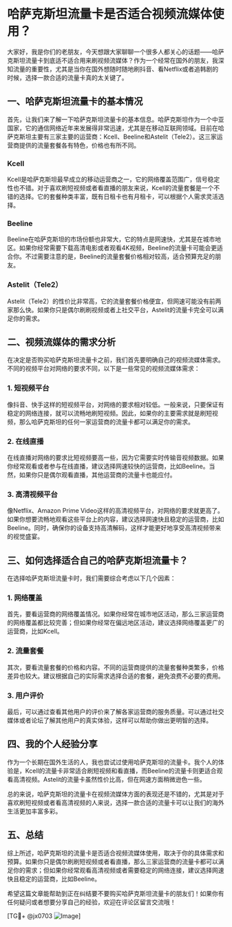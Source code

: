# 哈萨克斯坦流量卡是否适合视频流媒体使用？

大家好，我是你们的老朋友，今天想跟大家聊聊一个很多人都关心的话题——哈萨克斯坦流量卡到底适不适合用来刷视频流媒体？作为一个经常在国外的朋友，我深知流量的重要性，尤其是当你在国外想随时随地刷抖音、看Netflix或者追韩剧的时候，选择一款合适的流量卡真的太关键了。

## 一、哈萨克斯坦流量卡的基本情况

首先，让我们来了解一下哈萨克斯坦流量卡的基本信息。哈萨克斯坦作为一个中亚国家，它的通信网络近年来发展得非常迅速，尤其是在移动互联网领域。目前在哈萨克斯坦主要有三家主要的运营商：Kcell、Beeline和Astelit（Tele2）。这三家运营商提供的流量套餐各有特色，价格也有所不同。

### Kcell
Kcell是哈萨克斯坦最早成立的移动运营商之一，它的网络覆盖范围广，信号稳定性也不错。对于喜欢刷短视频或者看直播的朋友来说，Kcell的流量套餐是一个不错的选择。它的套餐种类丰富，既有日租卡也有月租卡，可以根据个人需求灵活选择。

### Beeline
Beeline在哈萨克斯坦的市场份额也非常大，它的特点是网速快，尤其是在城市地区。如果你经常需要下载高清电影或者观看4K视频，Beeline的流量卡可能会更适合你。不过需要注意的是，Beeline的流量套餐价格相对较高，适合预算充足的朋友。

### Astelit（Tele2）
Astelit（Tele2）的性价比非常高，它的流量套餐价格便宜，但网速可能没有前两家那么快。如果你只是偶尔刷刷视频或者上社交平台，Astelit的流量卡完全可以满足你的需求。

## 二、视频流媒体的需求分析

在决定是否购买哈萨克斯坦流量卡之前，我们首先要明确自己的视频流媒体需求。不同的视频平台对网络的要求不同，以下是一些常见的视频流媒体需求：

### 1. 短视频平台
像抖音、快手这样的短视频平台，对网络的要求相对较低。一般来说，只要保证有稳定的网络连接，就可以流畅地刷短视频。因此，如果你的主要需求就是刷短视频，那么哈萨克斯坦的任何一家运营商的流量卡都可以满足你的需求。

### 2. 在线直播
在线直播对网络的要求比短视频要高一些，因为它需要实时传输音视频数据。如果你经常观看或者参与在线直播，建议选择网速较快的运营商，比如Beeline。当然，如果你只是偶尔观看直播，其他运营商的流量卡也能应付。

### 3. 高清视频平台
像Netflix、Amazon Prime Video这样的高清视频平台，对网络的要求就更高了。如果你想要流畅地观看这些平台上的内容，建议选择网速快且稳定的运营商，比如Beeline。同时，确保你的设备支持高清解码，这样才能更好地享受高清视频带来的视觉盛宴。

## 三、如何选择适合自己的哈萨克斯坦流量卡？

在选择哈萨克斯坦流量卡时，我们需要综合考虑以下几个因素：

### 1. 网络覆盖
首先，要看运营商的网络覆盖情况。如果你经常在城市地区活动，那么三家运营商的网络覆盖都比较完善；但如果你经常在偏远地区活动，建议选择网络覆盖更广的运营商，比如Kcell。

### 2. 流量套餐
其次，要看流量套餐的价格和内容。不同的运营商提供的流量套餐种类繁多，价格差异也较大。建议根据自己的实际需求选择合适的套餐，避免浪费不必要的费用。

### 3. 用户评价
最后，可以通过查看其他用户的评价来了解各家运营商的服务质量。可以通过社交媒体或者论坛了解其他用户的真实体验，这样可以帮助你做出更明智的选择。

## 四、我的个人经验分享

作为一个长期在国外生活的人，我也尝试过使用哈萨克斯坦的流量卡。我个人的体验是，Kcell的流量卡非常适合刷短视频和看直播，而Beeline的流量卡则更适合观看高清视频。Astelit的流量卡虽然性价比高，但在网速方面稍微逊色一些。

总的来说，哈萨克斯坦的流量卡在视频流媒体方面的表现还是不错的，尤其是对于喜欢刷短视频或者看高清视频的人来说，选择一款合适的流量卡可以让我们的海外生活更加丰富多彩。

## 五、总结

综上所述，哈萨克斯坦的流量卡是否适合视频流媒体使用，取决于你的具体需求和预算。如果你只是偶尔刷刷短视频或者看直播，那么三家运营商的流量卡都可以满足你的需求；但如果你经常观看高清视频或者需要稳定的网络连接，建议选择网速快且稳定的运营商，比如Beeline。

希望这篇文章能帮助到正在纠结要不要购买哈萨克斯坦流量卡的朋友们！如果你有任何疑问或者想要分享自己的经验，欢迎在评论区留言交流哦！

[TG💪+ @jx0703 ![Image](https://github.com/user-attachments/assets/dbca1d08-cadb-493c-b0ec-ad6f7a83f270)]